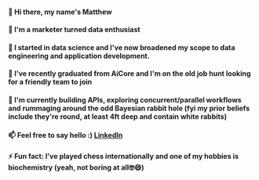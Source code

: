 #### 👋 Hi there, my name's Matthew
#### 💬 I'm a marketer turned data enthusiast
#### 💬 I started in data science and I've now broadened my scope to data engineering and application development.
#### 💬 I've recently graduated from AiCore and I'm on the old job hunt looking for a friendly team to join   
#### 💬 I'm currently building APIs, exploring concurrent/parallel workflows and rummaging around the odd Bayesian rabbit hole (fyi my prior beliefs include they're round, at least 4ft deep and contain white rabbits)
#### 📫 Feel free to say hello :) [LinkedIn](https://www.linkedin.com/in/matthew-m-a847349/)
#### ⚡ Fun fact: I've played chess internationally and one of my hobbies is biochemistry (yeah, not boring at all🤓😄)   
<!--
**mrmarq1/mrmarq1** is a ✨ _special_ ✨ repository because its `README.md` (this file) appears on your GitHub profile.

Here are some ideas to get you started:

- 🔭 I’m currently working on ...
- 👯 I’m looking to collaborate on ...
- 🤔 I’m looking for help with ...
- 💬 Ask me about ...
- 📫 How to reach me: ...
- 😄 Pronouns: ...
- ⚡ Fun fact: ...
-->
